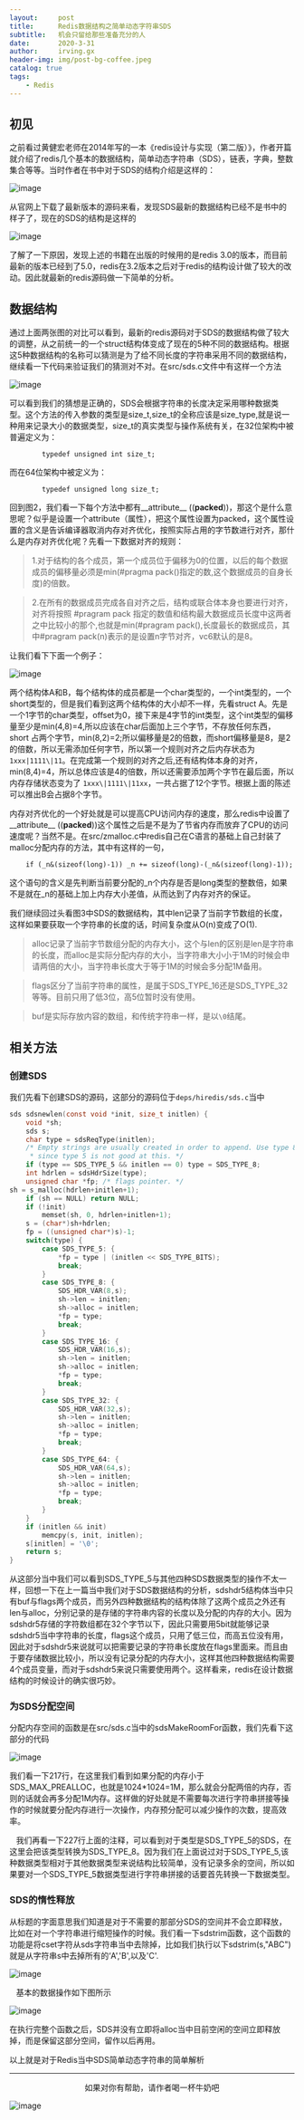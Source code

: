 ```yaml
---
layout:     post
title:      Redis数据结构之简单动态字符串SDS
subtitle:   机会只留给那些准备充分的人
date:       2020-3-31
author:     irving.gx
header-img: img/post-bg-coffee.jpeg
catalog: true
tags:
    - Redis
---
```



## 初见

之前看过黄健宏老师在2014年写的一本《redis设计与实现（第二版）》，作者开篇就介绍了redis几个基本的数据结构，简单动态字符串（SDS），链表，字典，整数集合等等。当时作者在书中对于SDS的结构介绍是这样的：

 ![image](https://raw.githubusercontent.com/GuoXinsayhello/GuoXinsayhello.github.io/master/img/sds1.jpg)

从官网上下载了最新版本的源码来看，发现SDS最新的数据结构已经不是书中的样子了，现在的SDS的结构是这样的

 ![image](https://raw.githubusercontent.com/GuoXinsayhello/GuoXinsayhello.github.io/master/img/sds2.jpg)
 
了解了一下原因，发现上述的书籍在出版的时候用的是redis 3.0的版本，而目前最新的版本已经到了5.0，redis在3.2版本之后对于redis的结构设计做了较大的改动。因此就最新的redis源码做一下简单的分析。

## 数据结构

通过上面两张图的对比可以看到，最新的redis源码对于SDS的数据结构做了较大的调整，从之前统一的一个struct结构体变成了现在的5种不同的数据结构。根据这5种数据结构的名称可以猜测是为了给不同长度的字符串采用不同的数据结构，继续看一下代码来验证我们的猜测对不对。在src/sds.c文件中有这样一个方法

 ![image](https://raw.githubusercontent.com/GuoXinsayhello/GuoXinsayhello.github.io/master/img/sds3.jpg)

可以看到我们的猜想是正确的，SDS会根据字符串的长度决定采用哪种数据类型。这个方法的传入参数的类型是size_t,size_t的全称应该是size_type,就是说一种用来记录大小的数据类型，size_t的真实类型与操作系统有关，在32位架构中被普遍定义为：

```
        typedef unsigned int size_t;
```
而在64位架构中被定义为：
```
        typedef unsigned long size_t;

```

回到图2，我们看一下每个方法中都有__attribute__ ((__packed__))，那这个是什么意思呢？似乎是设置一个attribute（属性），把这个属性设置为packed，这个属性设置的含义是告诉编译器取消内存对齐优化，按照实际占用的字节数进行对齐，那什么是内存对齐优化呢？先看一下数据对齐的规则：

>  1.对于结构的各个成员，第一个成员位于偏移为0的位置，以后的每个数据成员的偏移量必须是min(#pragma pack()指定的数,这个数据成员的自身长度)的倍数。

>  2.在所有的数据成员完成各自对齐之后，结构或联合体本身也要进行对齐，对齐将按照 #pragram pack 指定的数值和结构最大数据成员长度中这两者之中比较小的那个,也就是min(#pragram pack(),长度最长的数据成员，其中#pragram pack(n)表示的是设置n字节对齐，vc6默认的是8。

让我们看下下面一个例子：

 ![image](https://raw.githubusercontent.com/GuoXinsayhello/GuoXinsayhello.github.io/master/img/sds4.jpg)
 
   两个结构体A和B，每个结构体的成员都是一个char类型的，一个int类型的，一个short类型的，但是我们看到这两个结构体的大小却不一样，先看struct A。先是一个1字节的char类型，offset为0，接下来是4字节的int类型，这个int类型的偏移量至少是min(4,8)=4,所以应该在char后面加上三个字节，不存放任何东西，short 占两个字节，min(8,2)=2;所以偏移量是2的倍数，而short偏移量是8，是2的倍数，所以无需添加任何字节，所以第一个规则对齐之后内存状态为  `1xxx|1111\|11`。在完成第一个规则的对齐之后,还有结构体本身的对齐， min(8,4)=4，所以总体应该是4的倍数，所以还需要添加两个字节在最后面，所以内存存储状态变为了 `1xxx\|1111\|11xx`，一共占据了12个字节。根据上面的陈述可以推出B会占据8个字节。
   
   内存对齐优化的一个好处就是可以提高CPU访问内存的速度，那么redis中设置了__attribute__ ((__packed__))这个属性之后是不是为了节省内存而放弃了CPU的访问速度呢？当然不是。在src/zmalloc.c中redis自己在C语言的基础上自己封装了malloc分配内存的方法，其中有这样的一句，
  
  ```
      if (_n&(sizeof(long)-1)) _n += sizeof(long)-(_n&(sizeof(long)-1)); 

  ```
  这个语句的含义是先判断当前要分配的_n个内存是否是long类型的整数倍，如果不是就在_n的基础上加上内存大小差值，从而达到了内存对齐的保证。
  
  我们继续回过头看图3中SDS的数据结构，其中len记录了当前字节数组的长度，这样如果要获取一个字符串的长度的话，时间复杂度从O(n)变成了O(1).
  
  > alloc记录了当前字节数组分配的内存大小，这个与len的区别是len是字符串的长度，而alloc是实际分配内存的大小，当字符串大小小于1M的时候会申请两倍的大小，当字符串长度大于等于1M的时候会多分配1M备用。
  
  > flags区分了当前字符串的属性，是属于SDS_TYPE_16还是SDS_TYPE_32等等。目前只用了低3位，高5位暂时没有使用。
  
  > buf是实际存放内容的数组，和传统字符串一样，是以`\0`结尾。
  
  
## 相关方法

### 创建SDS

我们先看下创建SDS的源码，这部分的源码位于`deps/hiredis/sds.c`当中

```c
sds sdsnewlen(const void *init, size_t initlen) {
    void *sh;
    sds s;
    char type = sdsReqType(initlen);
    /* Empty strings are usually created in order to append. Use type 8
     * since type 5 is not good at this. */
    if (type == SDS_TYPE_5 && initlen == 0) type = SDS_TYPE_8;
    int hdrlen = sdsHdrSize(type);
    unsigned char *fp; /* flags pointer. */
sh = s_malloc(hdrlen+initlen+1);
    if (sh == NULL) return NULL;
    if (!init)
        memset(sh, 0, hdrlen+initlen+1);
    s = (char*)sh+hdrlen;
    fp = ((unsigned char*)s)-1;
    switch(type) {
        case SDS_TYPE_5: {
            *fp = type | (initlen << SDS_TYPE_BITS);
            break;
        }
        case SDS_TYPE_8: {
            SDS_HDR_VAR(8,s);
            sh->len = initlen;
            sh->alloc = initlen;
            *fp = type;
            break;
        }
        case SDS_TYPE_16: {
            SDS_HDR_VAR(16,s);
            sh->len = initlen;
            sh->alloc = initlen;
            *fp = type;
            break;
        }
        case SDS_TYPE_32: {
            SDS_HDR_VAR(32,s);
            sh->len = initlen;
            sh->alloc = initlen;
            *fp = type;
            break;
        }
        case SDS_TYPE_64: {
            SDS_HDR_VAR(64,s);
            sh->len = initlen;
            sh->alloc = initlen;
            *fp = type;
            break;
        }
    }
    if (initlen && init)
        memcpy(s, init, initlen);
    s[initlen] = '\0';
    return s;
}

```

   从这部分当中我们可以看到SDS_TYPE_5与其他四种SDS数据类型的操作不太一样，回想一下在上一篇当中我们对于SDS数据结构的分析，sdshdr5结构体当中只有buf与flags两个成员，而另外四种数据结构的结构体除了这两个成员之外还有len与alloc，分别记录的是存储的字符串内容的长度以及分配的内存的大小。因为sdshdr5存储的字符数组都在32个字节以下，因此只需要用5bit就能够记录sdshdr5当中字符串的长度，flags这个成员，只用了低三位，而高五位没有用，因此对于sdshdr5来说就可以把需要记录的字符串长度放在flags里面来。而且由于要存储数据比较小，所以没有记录分配的内存大小，这样其他四种数据结构需要4个成员变量，而对于sdshdr5来说只需要使用两个。这样看来，redis在设计数据结构的时候设计的确实很巧妙。
   
  
### 为SDS分配空间

分配内存空间的函数是在src/sds.c当中的sdsMakeRoomFor函数，我们先看下这部分的代码

 ![image](https://raw.githubusercontent.com/GuoXinsayhello/GuoXinsayhello.github.io/master/img/sds5.png)

   我们看一下217行，在这里我们看到如果分配的内存小于SDS_MAX_PREALLOC，也就是1024*1024=1M，那么就会分配两倍的内存，否则的话就会再多分配1M内存。这样做的好处就是不需要每次进行字符串拼接等操作的时候就要分配内存进行一次操作，内存预分配可以减少操作的次数，提高效率。
   
   我们再看一下227行上面的注释，可以看到对于类型是SDS_TYPE_5的SDS，在这里会把该类型转换为SDS_TYPE_8。因为我们在上面说过对于SDS_TYPE_5,该种数据类型相对于其他数据类型来说结构比较简单，没有记录多余的空间，所以如果要对一个SDS_TYPE_5数据类型进行字符串拼接的话要首先转换一下数据类型。

### SDS的惰性释放

   从标题的字面意思我们知道是对于不需要的那部分SDS的空间并不会立即释放，比如在对一个字符串进行缩短操作的时候。我们看一下sdstrim函数，这个函数的功能是将cset字符从sds字符串当中去除掉，比如我们执行以下sdstrim(s,"ABC")就是从字符串s中去掉所有的‘A','B',以及'C'.

 ![image](https://raw.githubusercontent.com/GuoXinsayhello/GuoXinsayhello.github.io/master/img/sds6.png)

   基本的数据操作如下图所示
   
 ![image](https://raw.githubusercontent.com/GuoXinsayhello/GuoXinsayhello.github.io/master/img/sds7.png)


   在执行完整个函数之后，SDS并没有立即将alloc当中目前空闲的空间立即释放掉，而是保留这部分空间，留作以后再用。
   
   以上就是对于Redis当中SDS简单动态字符串的简单解析
  
  - - -
  <p align="center">如果对你有帮助，请作者喝一杯牛奶吧</p>
     
 ![image](https://raw.githubusercontent.com/GuoXinsayhello/GuoXinsayhello.github.io/master/img/wepay.jpg)
 
 














 
 
 
 
 
 
 
 
 
 
 
 
 
 
 
 
 
 
 
 
 
 
 
  



        
  
  
  


 
 





